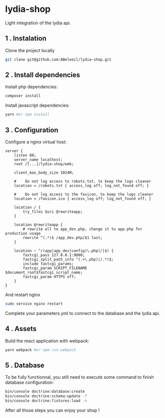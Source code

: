 lydia-shop
=====

Light integration of the lydia api.

## 1 . Instalation

Clone the project locally
```bash
git clone git@github.com:ABeloeil/lydia-shop.git
```

## 2 . Install dependencies
Install php dependencies:
```bash
composer install
```

Install javascript dependencies:
```bash
yarn #or npm install
```

## 3 . Configuration
Configure a nginx virtual host:
```nginx
server {
    listen 80;
    server_name localhost;
    root /[...]/lydia-shop/web;

    client_max_body_size 1024M;

    #    Do not log access to robots.txt, to keep the logs cleaner
    location = /robots.txt { access_log off; log_not_found off; }

    #    Do not log access to the favicon, to keep the logs cleaner
    location = /favicon.ico { access_log off; log_not_found off; }

    location / {
        try_files $uri @rewriteapp;
    }

    location @rewriteapp {
        # rewrite all to app_dev.php, change it to app.php for production usage
        rewrite ^(.*)$ /app_dev.php/$1 last; 
    }

    location ~ ^/(app|app_dev|config)\.php(/|$) {
        fastcgi_pass 127.0.0.1:9000;
        fastcgi_split_path_info ^(.+\.php)(/.*)$;
        include fastcgi_params;
        fastcgi_param SCRIPT_FILENAME $document_root$fastcgi_script_name;
        fastcgi_param HTTPS off;
    }
}
```

And restart nginx
```bash
sudo service nginx restart
```

Complete your parameters.yml to connect to the database and the lydia api.

## 4 . Assets

Build the react application with webpack:

```bash
yarn webpack #or npm run webpack
```

## 5 . Database

To be fully functionnal, you still need to execute some command to finish database configuration:

```bash
bin/console doctrine:database:create
bin/console doctrine:schema:update -f
bin/console doctrine:fixtures:load -n
```


After all those steps you can enjoy your shop !
